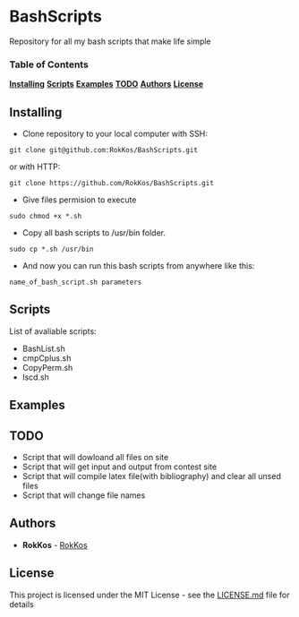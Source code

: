 # BashScripts

Repository for all my bash scripts that make life simple

### Table of Contents
**[Installing](#installing)**
**[Scripts](#scripts)**
**[Examples](#examples)**
**[TODO](#todo)**
**[Authors](#authors)**
**[License](#license)**

## Installing

* Clone repository to your local computer with SSH:

```
git clone git@github.com:RokKos/BashScripts.git
```
or with HTTP:

```
git clone https://github.com/RokKos/BashScripts.git
```
* Give files permision to execute

```
sudo chmod +x *.sh
```

* Copy all bash scripts to /usr/bin folder.

```
sudo cp *.sh /usr/bin
```

* And now you can run this bash scripts from anywhere like this:

```
name_of_bash_script.sh parameters
```
## Scripts

List of avaliable scripts:

* BashList.sh
* cmpCplus.sh
* CopyPerm.sh
* lscd.sh

## Examples

## TODO

* Script that will dowloand all files on site
* Script that will get input and output from contest site
* Script that will compile latex file(with bibliography) and clear all unsed files
* Script that will change file names

## Authors

* **RokKos** - [RokKos](https://github.com/RokKos)


## License

This project is licensed under the MIT License - see the [LICENSE.md](LICENSE.md) file for details
